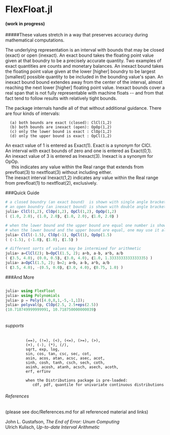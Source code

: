 # FlexFloat.jl
#### (work in progress)
#####These values stretch in a way that preserves accuracy during mathematical computations.

The underlying representation is an interval with bounds that may be closed (exact) or open (inexact).  An exact bound takes the floating point value given at that boundry to be a precisely accurate quantity.  Two examples of exact quantities are counts and monetary balances. An inexact bound takes the floating point value given at the lower [higher] boundry to be largest [smallest] possible quantity to be included in the bounding value's span.  An inexact bound bound extendes away from the center of the interval, almost reaching the next lower [higher] floating point value.  Inexact bounds cover a real span that is not fully representable with machine floats -- and from that fact tend to follow results with relatively tight bounds.

The package internals handle all of that without additional guidance.  There are four kinds of intervals:

      (a) both bounds are exact (closed): ClCl(1,2)
      (b) both bounds are inexact (open): OpOp(1,2)
      (c) only the lower bound is exact : ClOp(1,2)
      (d) only the upper bound is exact : OpCl(1,2)

An exact value of 1 is entered as Exact(1).  Exact is a synonym for ClCl.</br>
An interval with exact bounds of zero and one is entered as Exact(0,1).</br>
An inexact value of 3 is entered as Inexact(3).  Inexact is a synonym for OpOp.</br>
&nbsp;&nbsp;&nbsp;&nbsp;&nbsp;this indicates any value within the Real range that extends from prevfloat(3) to nextfloat(3) without including either.</br>
The inexact interval Inexact(1,2) indicates any value within the Real range from prevfloat(1) to nextfloat(2), exclusively.

###Quick Guide

```julia
# a closed boundry (an exact bound)  is shown with single angle brackets
# an open boundry (an inexact bound) is shown with double angle brackets
julia> ClCl(1,2), ClOp(1,2), OpCl(1,2), OpOp(1,2)
( ⟨1.0, 2.0⟩, ⟨1.0, 2.0⟫, ⟪1.0, 2.0⟩, ⟪1.0, 2.0⟫ )

# when the lower bound and the upper bound are equal one number is shown
# when the lower bound and the upper bound are equal, one may use it alone
julia> ClCl(-1.5), ClOp(-1), OpCl(1), OpOp(1.5)
( ⟨-1.5⟩, ⟨-1.0⟫, ⟪1.0⟩, ⟪1.5⟫ )

# different sorts of values may be intermixed for arithmetic
julia> a=ClCl(2); b=OpCl(1.5, 2); a+b, a-b, a*b, a/b
( ⟪3.5, 4.0⟩, ⟨0.0, 0.5⟫, ⟪3.0, 4.0⟩, ⟪1.0, 1.3333333333333335⟩ )
julia> a=OpCl(1.5, 2); b=2; a+b, a-b, a*b, a/b
( ⟪3.5, 4.0⟩, -⟨0.5, 0.0⟫, ⟪3.0, 4.0⟩, ⟪0.75, 1.0⟩ )

```

###And More

```julia

julia> using FlexFloat
julia> using Polynomials
julia> p = Poly([4.0,8,1,-5,-1,1]);
julia> polyval(p, ClOp(2.5, 2.5+eps(2.5))
⟨10.718749999999991, 10.718750000000039⟫



```

###### supports
             (==), (!=), (<), (<=), (>=), (>),
             (+), (-), (*), (/),
             sqrt, exp, log,
             sin, cos, tan, csc, sec, cot,
             asin, acos, atan, acsc, asec, acot,
             sinh, cosh, tanh, csch, sech, coth,
             asinh, acosh, atanh, acsch, asech, acoth,
             erf, erfinv

             when the Distributions package is pre-loaded:
                cdf, pdf, quantile for univariate continuous distributions

###### References
(please see doc/References.md for all referenced material and links)

John L. Gustafson, *The End of Error: Unum Computing*</br>
Ulrich Kulisch, *Up-to-date Interval Arithmetic*
